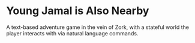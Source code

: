 # Young Jamal is Also Nearby

A text-based adventure game in the vein of Zork, with a stateful world the player interacts with via natural language commands.
